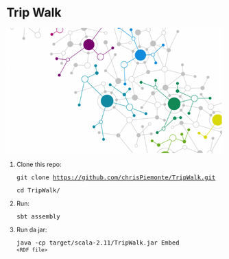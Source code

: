 # Trip Walk
![alt text](https://raw.githubusercontent.com/chrisPiemonte/TripWalk/master/src/main/resources/semantic.png "krapfen")

1. Clone this repo:<pre>git clone https://github.com/chrisPiemonte/TripWalk.git </pre> <pre>cd TripWalk/</pre>

2. Run:<pre>sbt assembly</pre>

3. Run da jar:<pre>java -cp target/scala-2.11/TripWalk.jar Embed `<RDF file>`</pre>